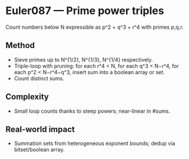 # Euler087 — Prime power triples

Count numbers below N expressible as p^2 + q^3 + r^4 with primes p,q,r.

## Method

- Sieve primes up to N^{1/2}, N^{1/3}, N^{1/4} respectively.
- Triple-loop with pruning: for each r^4 < N, for each q^3 < N−r^4, for each p^2 < N−r^4−q^3, insert sum into a boolean array or set.
- Count distinct sums.

## Complexity
- Small loop counts thanks to steep powers; near-linear in #sums.

## Real-world impact
- Summation sets from heterogeneous exponent bounds; dedup via bitset/boolean array.
